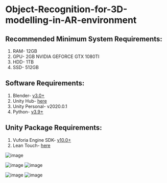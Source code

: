 # Object-Recognition-for-3D-modelling-in-AR-environment

## Recommended Minimum System Requirements:
1. RAM- 12GB
2. GPU- 2GB NVIDIA GEFORCE GTX 1080TI
3. HDD- 1TB
4. SSD- 512GB

## Software Requirements:
1. Blender- [v3.0+](https://www.blender.org/download/)
2. Unity Hub- [here](https://public-cdn.cloud.unity3d.com/hub/prod/UnityHubSetup.exe)
3. Unity Personal- v2020.0.1
4. Python- [v3.9+](https://www.python.org/downloads/)

## Unity Package Requirements:
1. Vuforia Engine SDK- [v10.0+](https://developer.vuforia.com/downloads/SDK)
2. Lean Touch- [here](https://assetstore.unity.com/packages/tools/input-management/lean-touch-30111)

![image](https://user-images.githubusercontent.com/47271051/167644835-20eee60d-b69a-4bae-8b27-f4fcf9740e72.png)

![image](https://user-images.githubusercontent.com/47271051/167645003-6b644c39-710b-4af1-8234-d49caadbd412.png)           ![image](https://user-images.githubusercontent.com/47271051/167645124-e217ae21-e58e-4d1b-add1-3925900cdaed.png)



![image](https://user-images.githubusercontent.com/47271051/167645236-dbc14a6c-29fd-4512-92f5-9ad3ad7d2a0b.png)           ![image](https://user-images.githubusercontent.com/47271051/167645306-fdcbaad7-9135-4d8f-a8d2-3a4ac49598ac.png)


